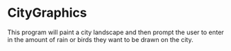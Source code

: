 # CityGraphics
This program will paint a city landscape and then prompt the user to enter in the amount of rain or birds they want to be drawn on the city.
